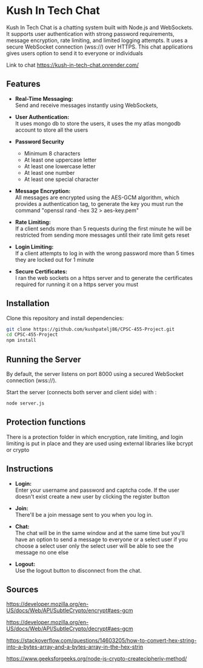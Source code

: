 # Kush In Tech Chat

Kush In Tech Chat is a chatting system built with Node.js and WebSockets. It supports user authentication with strong password requirements, message encryption, rate limiting, and limited logging attempts. It uses a secure WebSocket connection (wss://) over HTTPS. This chat applications gives users option to send it to everyone or individuals

Link to chat https://kush-in-tech-chat.onrender.com/

## Features

- **Real-Time Messaging:**  
  Send and receive messages instantly using WebSockets,
  
- **User Authentication:**  
  It uses mongo db to store the users, it uses the my atlas mongodb account to store all the users

- **Password Security**
  * Minimum 8 characters
  * At least one uppercase letter
  * At least one lowercase letter
  * At least one number
  * At least one special character


- **Message Encryption:**  
  All messages are encrypted using the AES-GCM algorithm, which provides a authentication tag, to generate the key you must run the command "openssl rand -hex 32 > aes-key.pem"

- **Rate Limiting:**  
  If a client sends more than 5 requests during the first minute he will be restricted from sending more messages until their rate limit gets reset
- **Login Limiting:**  
  If a client attempts to log in with the wrong password more than 5 times they are locked out for 1 minute

- **Secure Certificates:**  
  I ran the web sockets on a https server and to generate the certificates required for running it on a https server you must 




## Installation

Clone this repository and install dependencies:

```bash
git clone https://github.com/kushpatelj86/CPSC-455-Project.git
cd CPSC-455-Project
npm install
```




## Running the Server

By default, the server listens on port 8000 using a secured WebSocket connection (wss://). 

Start the server (connects both server and client side) with :
```bash
node server.js
```


## Protection functions
There is a protection folder in which encryption, rate limiting, and login limiting is put in place and they are used using external libraries like bcrypt or crypto
## Instructions

- **Login:**  
  Enter your username and password and captcha code. If the user doesn't exist create a new user by clicking the register button

- **Join:**  
  There'll be a join message sent to you when you log in.

- **Chat:**  
  The chat will be in the same window and at the same time but you'll have an option to send a message to everyone or a select user if you choose a select user only the select user will be able to see the message no one else

- **Logout:**  
   Use the logout button to disconnect from the chat.


## Sources 

https://developer.mozilla.org/en-US/docs/Web/API/SubtleCrypto/encrypt#aes-gcm

https://developer.mozilla.org/en-US/docs/Web/API/SubtleCrypto/decrypt#aes-gcm

https://stackoverflow.com/questions/14603205/how-to-convert-hex-string-into-a-bytes-array-and-a-bytes-array-in-the-hex-strin

https://www.geeksforgeeks.org/node-js-crypto-createcipheriv-method/
